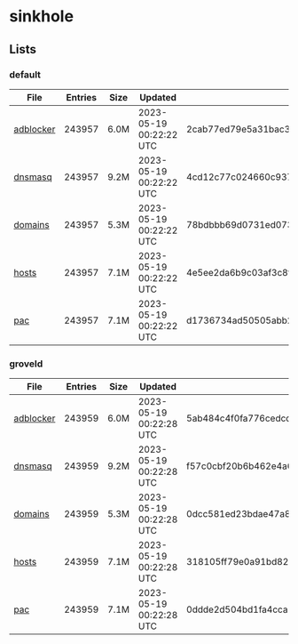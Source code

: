 # sinkhole

## Lists

### default

|File|Entries|Size|Updated|Hash|
|-|-|-|-|-|
|[adblocker](https://raw.githubusercontent.com/groveld/sinkhole/lists/default/adblocker.txt)|243957|6.0M|2023-05-19 00:22:22 UTC|2cab77ed79e5a31bac3bc8b54e92de764f35eea958aba762126f955b9bb1d5ab|
|[dnsmasq](https://raw.githubusercontent.com/groveld/sinkhole/lists/default/dnsmasq.txt)|243957|9.2M|2023-05-19 00:22:22 UTC|4cd12c77c024660c937c887b3ed11b382d2a3554aecbf080595afd62c26b214b|
|[domains](https://raw.githubusercontent.com/groveld/sinkhole/lists/default/domains.txt)|243957|5.3M|2023-05-19 00:22:22 UTC|78bdbbb69d0731ed07340204744786d4300a9eb29347ef0f68c6c431f22faf8f|
|[hosts](https://raw.githubusercontent.com/groveld/sinkhole/lists/default/hosts.txt)|243957|7.1M|2023-05-19 00:22:22 UTC|4e5ee2da6b9c03af3c8f055d4f80a53b6d43a7be3d0341188d728b6bf1d3d7d2|
|[pac](https://raw.githubusercontent.com/groveld/sinkhole/lists/default/pac.txt)|243957|7.1M|2023-05-19 00:22:22 UTC|d1736734ad50505abb2832dd156e2aa79538b586b55273b2cfe1d8d8532662f8|

### groveld

|File|Entries|Size|Updated|Hash|
|-|-|-|-|-|
|[adblocker](https://raw.githubusercontent.com/groveld/sinkhole/lists/groveld/adblocker.txt)|243959|6.0M|2023-05-19 00:22:28 UTC|5ab484c4f0fa776cedcd948a4cc572455690a2a93339e7b600cd0ad3825901ba|
|[dnsmasq](https://raw.githubusercontent.com/groveld/sinkhole/lists/groveld/dnsmasq.txt)|243959|9.2M|2023-05-19 00:22:28 UTC|f57c0cbf20b6b462e4a6c092eba8114a124dea722a6ba48b2bd134345a88aecd|
|[domains](https://raw.githubusercontent.com/groveld/sinkhole/lists/groveld/domains.txt)|243959|5.3M|2023-05-19 00:22:28 UTC|0dcc581ed23bdae47a8a434fa411ea22d35375ef331ef951326bd269492b407f|
|[hosts](https://raw.githubusercontent.com/groveld/sinkhole/lists/groveld/hosts.txt)|243959|7.1M|2023-05-19 00:22:28 UTC|318105ff79e0a91bd826862c0b3631a9ae8979f7e0c92da27d4314e77d7fc2a7|
|[pac](https://raw.githubusercontent.com/groveld/sinkhole/lists/groveld/pac.txt)|243959|7.1M|2023-05-19 00:22:28 UTC|0ddde2d504bd1fa4cca13ac96837f485c4917fa97f771febe3bdfdddde75ae64|
